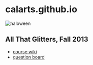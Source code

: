 <!-- 
.. link: 
.. description: 
.. tags: PAGES
.. date: 2013/09/27 23:21:00
.. title: home
.. slug: home
-->

# calarts.github.io

![haloween](https://dl.dropboxusercontent.com/u/805506/_helium/CIA-20081031-1120.jpg)

## All That Glitters, Fall 2013

* [course wiki](https://github.com/calarts/calarts.github.io/wiki/CSSM234)
* [question board](https://trello.com/b/TifE01DO/questions)


